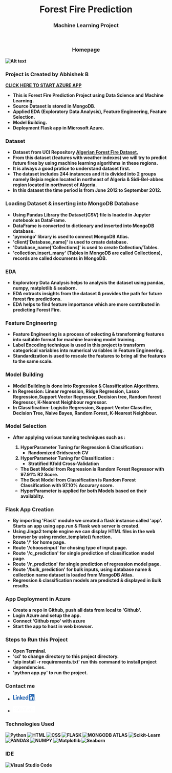 <div align='center'>
    <h1>Forest Fire Prediction</h1>
    <h3><b>Machine Learning Project<b></h3>

</div>

<br>
<h3 align='center'><b>Homepage</b></h3>

![Alt text](<App Images/Home.PNG>)

<h3>Project is Created by Abhishek B</h3>

[CLICK HERE TO START AZURE APP](https://forestfireprediction.azurewebsites.net/)

* This is Forest Fire Prediction Project using **Data Science** and **Machine Learning**.
* Source Dataset is stored in **MongoDB**.
* Applied EDA (Exploratory Data Analysis), Feature Engineering, Feature Selection.
* Model Building.
* Deployment **Flask app** in **Microsoft Azure**.

<h3>Dataset</h3>

* Dataset from UCI Repository [Algerian Forest Fire Dataset.](https://archive.ics.uci.edu/dataset/547/algerian+forest+fires+dataset)
* From this dataset (features with weather indexes) we will try to predict future fires by using machine learning algorithms in these regions.
* It is always a good pratice to understand dataset first.
* The dataset includes 244 instances and it is divided into 2 groups namely Bejaia region located in northeast of Algeria & Sidi-Bel-abbes region located in northwest of Algeria.
* In this dataset the time period is from June 2012 to September 2012.

<h3> Loading Dataset & inserting into MongoDB Database</h3>

* Using Pandas Library the Dataset(CSV) file is loaded in Jupyter notebook as DataFrame.
* DataFrame is converted to dictionary and inserted into MongoDB database.
* 'pymongo' library is used to connect MongoDB Atlas.
* 'client['Database_name]' is used to create database.
* 'Database_name['Collections]' is used to create Collection/Tables.
* 'collection.insert_many' (Tables in MongoDB are called **Collections**), records are called documents in MongoDB. 

<h3>EDA</h3>

* Exploratory Data Analysis helps to analysis the dataset using pandas, numpy, matplotlib & seaborn.
* EDA extracts insights from the dataset & provides the path for future forest fire predictions.
* EDA helps to find feature importance which are more contributed in predicting Forest Fire.

<h3>Feature Engineering</h3>

* Feature Engineering is a process of selecting & transforming features into suitable format for machine learning model training.
* Label Encoding technique is used in this project to transform categorical variables into numerical variables in Feature Engineering.
* Standardization is used to rescale the features to bring all the features to the same scale.

<h3>Model Building</h3>

* Model Building is done into Regression & Classification Algorithms.
* In Regression: **Linear regression, Ridge Regression, Lasso Regression,Support Vector Regressor, Decision tree, Random forest Regressor, K-Nearest Neighbour regressor.**  
* In Classification: **Logistic Regression, Support Vector Classifier, Decision Tree, Naive Bayes, Random Forest, K-Nearest Neighbour.**

<h3>Model Selection</h3>

* After applying various tunning techniques such as :
  1. HyperParameter Tuning for Regression & Classification :
      * Randomized Gridsearch CV
  2. HyperParameter Tuning for Classification :
      * Stratified Kfold Cross-Validation

    * The Best Model from Regression is Random Forest Regressor	with 97.91% R2 Score.
    * The Best Model from Classification is Random Forest Classification with 97.10% Accurary score.
    * HyperParameter is applied for both Models based on their availablity. 

<h3>Flask App Creation</h3>

* By importing 'Flask' module we created a flask instance called 'app'. Starts an app using **app.run** & Flask web server is created.
* Using Jinga2 temple engine we can display HTML files in the web browser by using render_template() function.
* Route '/' for home page.
* Route '/chooseinput' for chosing type of input page.
* Route '/c_prediction' for single prediction of classification model page.
* Route '/r_prediction' for single prediction of regression model page.
* Route '/bulk_prediction' for bulk inputs, using database name & collection name dataset is loaded from MongoDB Atlas. 
* Regression & classification models are predicted & displayed in Bulk results.

<h3>App Deployment in Azure</h3>

* Create a repo in Github, push all data from local to 'Github'.
* Login Azure and setup the app.
* Connect 'Github repo' with azure
* Start the app to host in web browser.

<h3>Steps to Run this Project</h3>

* Open Terminal.
* 'cd' to change directory to this project directory.
* 'pip install -r requirements.txt' run this command to install project dependencies.
* 'python app.py' to run the project. 



<h3>Contact me</h3>

*   <a href="https://www.linkedin.com/in/abhishek-b-807b75219/" target="_blank">
    <img src="App Images/LI-Logo.png" width="70" height="20" />
</a>


* <a href="https://github.com/abhichris63" target="_blank">
    <img src="App Images/GitHub_Logo_White.png" width="70" height="20" />
</a>


<h3>Technologies Used</h3>

![Python](https://img.shields.io/badge/Python-3776AB?style=for-the-badge&logo=python&logoColor=white)
![HTML](https://img.shields.io/badge/HTML5-E34F26?style=for-the-badge&logo=html5&logoColor=white)
![CSS](https://img.shields.io/badge/CSS3-1572B6?style=for-the-badge&logo=css3&logoColor=white)
![FLASK](https://img.shields.io/badge/Flask-000000?style=for-the-badge&logo=flask&logoColor=white)
![MONGODB ATLAS](https://img.shields.io/badge/MongoDB-4EA94B?style=for-the-badge&logo=mongodb&logoColor=white)
![Scikit-Learn](https://img.shields.io/badge/scikit--learn-%23F7931E.svg?style=for-the-badge&logo=scikit-learn&logoColor=white)
![PANDAS](https://img.shields.io/badge/Pandas-darkblue?style=for-the-badge&logo=pandas&logoColor=white)
![NUMPY](https://img.shields.io/badge/Numpy-orange?style=for-the-badge&logo=Numpy&logoColor=black)
![Matplotlib](https://img.shields.io/badge/Matplotlib-grey?style=for-the-badge&logo=Matplotlib&logoColor=white)
![Seaborn](https://img.shields.io/badge/Seaborn-red?style=for-the-badge&logo=Seaborn&logoColor=white)


<h3>IDE</h3>

![Visual Studio Code](https://img.shields.io/badge/VisualStudioCode-blue?style=for-the-badge&logo=VisualStudioCode&logoColor=white)

